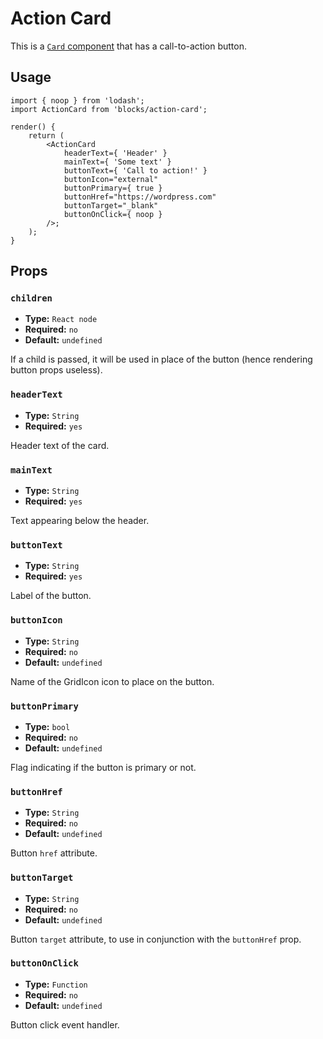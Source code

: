 Action Card
===========

This is a [`Card` component](../../components/card) that has a call-to-action button.

## Usage

```es6
import { noop } from 'lodash';
import ActionCard from 'blocks/action-card';

render() {
	return (
		<ActionCard
			headerText={ 'Header' }
			mainText={ 'Some text' }
			buttonText={ 'Call to action!' }
			buttonIcon="external"
			buttonPrimary={ true }
			buttonHref="https://wordpress.com"
			buttonTarget="_blank"
			buttonOnClick={ noop }
		/>;
	);
}
```

## Props

### `children`

  - **Type:** `React node`
  - **Required:** `no`
  - **Default:** `undefined`

If a child is passed, it will be used in place of the button (hence rendering button props useless).

### `headerText`

  - **Type:** `String`
  - **Required:** `yes`

Header text of the card.

### `mainText`

  - **Type:** `String`
  - **Required:** `yes`

Text appearing below the header.

### `buttonText`

  - **Type:** `String`
  - **Required:** `yes`

Label of the button.

### `buttonIcon`

  - **Type:** `String`
  - **Required:** `no`
  - **Default:** `undefined`

Name of the GridIcon icon to place on the button.

### `buttonPrimary`

  - **Type:** `bool`
  - **Required:** `no`
  - **Default:** `undefined`

Flag indicating if the button is primary or not.

### `buttonHref`

  - **Type:** `String`
  - **Required:** `no`
  - **Default:** `undefined`

Button `href` attribute.

### `buttonTarget`

  - **Type:** `String`
  - **Required:** `no`
  - **Default:** `undefined`

Button `target` attribute, to use in conjunction with the `buttonHref` prop.

### `buttonOnClick`

  - **Type:** `Function`
  - **Required:** `no`
  - **Default:** `undefined`

Button click event handler.
